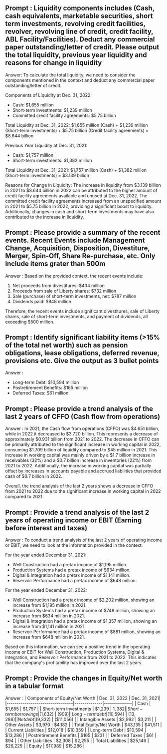 ## Prompt : Liquidity components includes (Cash, cash equivalents, marketable securities, short term investments, revolving credit facilities, revolver, revolving line of credit, credit facility, ABL Facility/Facilities). Deduct any commercial paper outstanding/letter of credit. Please output the total liquidity, previous year liquidity and reasons for change in liquidity

Answer: To calculate the total liquidity, we need to consider the components mentioned in the context and deduct any commercial paper outstanding/letter of credit.

Components of Liquidity at Dec. 31, 2022:
- Cash: $1,655 million
- Short-term investments: $1,239 million
- Committed credit facility agreements: $5.75 billion

Total Liquidity at Dec. 31, 2022:
$1,655 million (Cash) + $1,239 million (Short-term investments) + $5.75 billion (Credit facility agreements) = $8.644 billion

Previous Year Liquidity at Dec. 31, 2021:
- Cash: $1,757 million
- Short-term investments: $1,382 million

Total Liquidity at Dec. 31, 2021:
$1,757 million (Cash) + $1,382 million (Short-term investments) = $3.139 billion

Reasons for Change in Liquidity:
The increase in liquidity from $3.139 billion in 2021 to $8.644 billion in 2022 can be attributed to the higher amount of credit facility agreements available and unused at Dec. 31, 2022. The committed credit facility agreements increased from an unspecified amount in 2021 to $5.75 billion in 2022, providing a significant boost to liquidity. Additionally, changes in cash and short-term investments may have also contributed to the increase in liquidity.

## Prompt : Please provide a summary of the recent events. Recent Events include Management Change, Acquisition, Disposition, Divestiture, Merger, Spin-Off, Share Re-purchase, etc. Only include items grater than 500m

Answer : Based on the provided context, the recent events include:
1. Net proceeds from divestitures: $434 million
2. Proceeds from sale of Liberty shares: $732 million
3. Sale (purchase) of short-term investments, net: $787 million
4. Dividends paid: $848 million

Therefore, the recent events include significant divestitures, sale of Liberty shares, sale of short-term investments, and payment of dividends, all exceeding $500 million.


## Prompt : Identify significant liability items (>15% of the total net worth) such as pension obligations, lease obligations, deferred revenue, provisions etc. Give the output as 3 bullet points

Answer : 
- Long-term Debt: $10,594 million
- Postretirement Benefits: $165 million
- Deferred Taxes: $61 million

## Prompt : Please provide a trend analysis of the last 2 years of CFFO (Cash flow from operations)

Answer : In 2021, the Cash flow from operations (CFFO) was $4.651 billion, while in 2022 it decreased to $3.720 billion. This represents a decrease of approximately $0.931 billion from 2021 to 2022. The decrease in CFFO can be primarily attributed to the significant increase in working capital in 2022, consuming $1.709 billion of liquidity compared to $45 million in 2021. This increase in working capital was mainly driven by a $1.7 billion increase in receivables (32%) and a $0.7 billion increase in inventories (22%) from 2021 to 2022. Additionally, the increase in working capital was partially offset by increases in accounts payable and accrued liabilities that provided cash of $0.7 billion in 2022.

Overall, the trend analysis of the last 2 years shows a decrease in CFFO from 2021 to 2022 due to the significant increase in working capital in 2022 compared to 2021.

## Prompt : Provide a trend analysis of the last 2 years of operating income or EBIT (Earning before interest and taxes)

Answer : To conduct a trend analysis of the last 2 years of operating income or EBIT, we need to look at the information provided in the context.

For the year ended December 31, 2021:
- Well Construction had a pretax income of $1,195 million.
- Production Systems had a pretax income of $634 million.
- Digital & Integration had a pretax income of $1,141 million.
- Reservoir Performance had a pretax income of $648 million.

For the year ended December 31, 2022:
- Well Construction had a pretax income of $2,202 million, showing an increase from $1,195 million in 2021.
- Production Systems had a pretax income of $748 million, showing an increase from $634 million in 2021.
- Digital & Integration had a pretax income of $1,357 million, showing an increase from $1,141 million in 2021.
- Reservoir Performance had a pretax income of $881 million, showing an increase from $648 million in 2021.

Based on this information, we can see a positive trend in the operating income or EBIT for Well Construction, Production Systems, Digital & Integration, and Reservoir Performance from 2021 to 2022. This indicates that the company's profitability has improved over the last 2 years.

## Prompt : Provide the changes in Equity/Net worth in a tabular format

Answer : 
| Components of Equity/Net Worth | Dec. 31, 2022 | Dec. 31, 2021|
|---------------------------------|--------------|--------------|
| Cash                            | $1,655       | $1,757       |
| Short-term investments          | $1,239       | $1,382       |
| Short-term borrowings           | ($1,632)     | ($909)       |
| Long-term debt                  | ($10,594)    | ($13,286)    |
| Net debt                        | ($9,332)     | ($11,056)    |
| Intangible Assets               | $2,992       | $3,211       |
| Other Assets                    | $3,970       | $4,183       |
| Total Equity/Net Worth          | $43,135      | $41,511      |
| Current Liabilities             | $12,018      | $10,359      |
| Long-term Debt                  | $10,594      | $13,286      |
| Postretirement Benefits         | $165         | $231         |
| Deferred Taxes                  | $61          | $94          |
| Other Liabilities               | $2,308       | $2,255       |
| Total Liabilities               | $25,146      | $26,225      |
| Equity                          | $17,989      | $15,286      |
